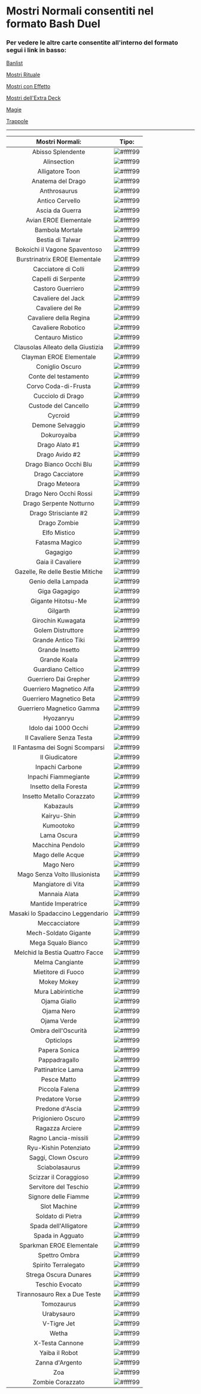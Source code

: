 # Mostri Normali consentiti nel formato Bash Duel 
### Per vedere le altre carte consentite all'interno del formato segui i link in basso:


[Banlist](../README.md)

[Mostri Rituale](../RitualMonsters/MostriRituale.md)

[Mostri con Effetto](../EffectMonsters/MostriEffetto.md)

[Mostri dell'Extra Deck](../ExtraDeckMonsters/MostriExtraDeck.md)

[Magie](../Spells/Magie.md)

[Trappole](../Traps/Trappole.md)

---


|Mostri Normali:                    |Tipo: |
|:---------------------------------:|:----:|
| Abisso Splendente                 | ![#ffff99](https://placehold.co/15x15/ffff99/ffff99.png) |
| Alinsection                       | ![#ffff99](https://placehold.co/15x15/ffff99/ffff99.png) |
| Alligatore Toon                   | ![#ffff99](https://placehold.co/15x15/ffff99/ffff99.png) |
| Anatema del Drago                 | ![#ffff99](https://placehold.co/15x15/ffff99/ffff99.png) |
| Anthrosaurus                      | ![#ffff99](https://placehold.co/15x15/ffff99/ffff99.png) |
| Antico Cervello                   | ![#ffff99](https://placehold.co/15x15/ffff99/ffff99.png) |
| Ascia da Guerra                   | ![#ffff99](https://placehold.co/15x15/ffff99/ffff99.png) |
| Avian EROE Elementale             | ![#ffff99](https://placehold.co/15x15/ffff99/ffff99.png) |
| Bambola Mortale                   | ![#ffff99](https://placehold.co/15x15/ffff99/ffff99.png) |
| Bestia di Talwar                  | ![#ffff99](https://placehold.co/15x15/ffff99/ffff99.png) |
| Bokoichi il Vagone Spaventoso     | ![#ffff99](https://placehold.co/15x15/ffff99/ffff99.png) |
| Burstrinatrix EROE Elementale     | ![#ffff99](https://placehold.co/15x15/ffff99/ffff99.png) |
| Cacciatore di Colli               | ![#ffff99](https://placehold.co/15x15/ffff99/ffff99.png) |
| Capelli di Serpente               | ![#ffff99](https://placehold.co/15x15/ffff99/ffff99.png) |
| Castoro Guerriero                 | ![#ffff99](https://placehold.co/15x15/ffff99/ffff99.png) |
| Cavaliere del Jack                | ![#ffff99](https://placehold.co/15x15/ffff99/ffff99.png) |
| Cavaliere del Re                  | ![#ffff99](https://placehold.co/15x15/ffff99/ffff99.png) |
| Cavaliere della Regina            | ![#ffff99](https://placehold.co/15x15/ffff99/ffff99.png) |
| Cavaliere Robotico                | ![#ffff99](https://placehold.co/15x15/ffff99/ffff99.png) |
| Centauro Mistico                  | ![#ffff99](https://placehold.co/15x15/ffff99/ffff99.png) |
| Clausolas Alleato della Giustizia | ![#ffff99](https://placehold.co/15x15/ffff99/ffff99.png) |
| Clayman EROE Elementale           | ![#ffff99](https://placehold.co/15x15/ffff99/ffff99.png) |
| Coniglio Oscuro                   | ![#ffff99](https://placehold.co/15x15/ffff99/ffff99.png) |
| Conte del testamento              | ![#ffff99](https://placehold.co/15x15/ffff99/ffff99.png) |
| Corvo Coda-di-Frusta              | ![#ffff99](https://placehold.co/15x15/ffff99/ffff99.png) |
| Cucciolo di Drago                 | ![#ffff99](https://placehold.co/15x15/ffff99/ffff99.png) |
| Custode del Cancello              | ![#ffff99](https://placehold.co/15x15/ffff99/ffff99.png) |
| Cycroid                           | ![#ffff99](https://placehold.co/15x15/ffff99/ffff99.png) |
| Demone Selvaggio                  | ![#ffff99](https://placehold.co/15x15/ffff99/ffff99.png) |
| Dokuroyaiba                       | ![#ffff99](https://placehold.co/15x15/ffff99/ffff99.png) |
| Drago Alato #1                    | ![#ffff99](https://placehold.co/15x15/ffff99/ffff99.png) |
| Drago Avido #2                    | ![#ffff99](https://placehold.co/15x15/ffff99/ffff99.png) |
| Drago Bianco Occhi Blu            | ![#ffff99](https://placehold.co/15x15/ffff99/ffff99.png) |
| Drago Cacciatore                  | ![#ffff99](https://placehold.co/15x15/ffff99/ffff99.png) |
| Drago Meteora                     | ![#ffff99](https://placehold.co/15x15/ffff99/ffff99.png) |
| Drago Nero Occhi Rossi            | ![#ffff99](https://placehold.co/15x15/ffff99/ffff99.png) |
| Drago Serpente Notturno           | ![#ffff99](https://placehold.co/15x15/ffff99/ffff99.png) |
| Drago Strisciante #2              | ![#ffff99](https://placehold.co/15x15/ffff99/ffff99.png) |
| Drago Zombie                      | ![#ffff99](https://placehold.co/15x15/ffff99/ffff99.png) |
| Elfo Mistico                      | ![#ffff99](https://placehold.co/15x15/ffff99/ffff99.png) |
| Fatasma Magico                    | ![#ffff99](https://placehold.co/15x15/ffff99/ffff99.png) |
| Gagagigo                          | ![#ffff99](https://placehold.co/15x15/ffff99/ffff99.png) |
| Gaia il Cavaliere                 | ![#ffff99](https://placehold.co/15x15/ffff99/ffff99.png) |
| Gazelle, Re delle Bestie Mitiche  | ![#ffff99](https://placehold.co/15x15/ffff99/ffff99.png) |
| Genio della Lampada               | ![#ffff99](https://placehold.co/15x15/ffff99/ffff99.png) |
| Giga Gagagigo                     | ![#ffff99](https://placehold.co/15x15/ffff99/ffff99.png) |
| Gigante Hitotsu-Me                | ![#ffff99](https://placehold.co/15x15/ffff99/ffff99.png) |
| Gilgarth                          | ![#ffff99](https://placehold.co/15x15/ffff99/ffff99.png) |
| Girochin Kuwagata                 | ![#ffff99](https://placehold.co/15x15/ffff99/ffff99.png) |
| Golem Distruttore                 | ![#ffff99](https://placehold.co/15x15/ffff99/ffff99.png) |
| Grande Antico Tiki                | ![#ffff99](https://placehold.co/15x15/ffff99/ffff99.png) |
| Grande Insetto                    | ![#ffff99](https://placehold.co/15x15/ffff99/ffff99.png) |
| Grande Koala                      | ![#ffff99](https://placehold.co/15x15/ffff99/ffff99.png) |
| Guardiano Celtico                 | ![#ffff99](https://placehold.co/15x15/ffff99/ffff99.png) |
| Guerriero Dai Grepher             | ![#ffff99](https://placehold.co/15x15/ffff99/ffff99.png) |
| Guerriero Magnetico Alfa          | ![#ffff99](https://placehold.co/15x15/ffff99/ffff99.png) |
| Guerriero Magnetico Beta          | ![#ffff99](https://placehold.co/15x15/ffff99/ffff99.png) |
| Guerriero Magnetico Gamma         | ![#ffff99](https://placehold.co/15x15/ffff99/ffff99.png) |
| Hyozanryu                         | ![#ffff99](https://placehold.co/15x15/ffff99/ffff99.png) |
| Idolo dai 1000 Occhi              | ![#ffff99](https://placehold.co/15x15/ffff99/ffff99.png) |
| Il Cavaliere Senza Testa          | ![#ffff99](https://placehold.co/15x15/ffff99/ffff99.png) |
| Il Fantasma dei Sogni Scomparsi   | ![#ffff99](https://placehold.co/15x15/ffff99/ffff99.png) |
| Il Giudicatore                    | ![#ffff99](https://placehold.co/15x15/ffff99/ffff99.png) |
| Inpachi Carbone                   | ![#ffff99](https://placehold.co/15x15/ffff99/ffff99.png) |
| Inpachi Fiammegiante              | ![#ffff99](https://placehold.co/15x15/ffff99/ffff99.png) |
| Insetto della Foresta             | ![#ffff99](https://placehold.co/15x15/ffff99/ffff99.png) |
| Insetto Metallo Corazzato         | ![#ffff99](https://placehold.co/15x15/ffff99/ffff99.png) |
| Kabazauls                         | ![#ffff99](https://placehold.co/15x15/ffff99/ffff99.png) |
| Kairyu-Shin                       | ![#ffff99](https://placehold.co/15x15/ffff99/ffff99.png) |
| Kumootoko                         | ![#ffff99](https://placehold.co/15x15/ffff99/ffff99.png) |
| Lama Oscura                       | ![#ffff99](https://placehold.co/15x15/ffff99/ffff99.png) |
| Macchina Pendolo                  | ![#ffff99](https://placehold.co/15x15/ffff99/ffff99.png) |
| Mago delle Acque                  | ![#ffff99](https://placehold.co/15x15/ffff99/ffff99.png) |
| Mago Nero                         | ![#ffff99](https://placehold.co/15x15/ffff99/ffff99.png) |
| Mago Senza Volto Illusionista     | ![#ffff99](https://placehold.co/15x15/ffff99/ffff99.png) |
| Mangiatore di Vita                | ![#ffff99](https://placehold.co/15x15/ffff99/ffff99.png) |
| Mannaia Alata                     | ![#ffff99](https://placehold.co/15x15/ffff99/ffff99.png) |
| Mantide Imperatrice               | ![#ffff99](https://placehold.co/15x15/ffff99/ffff99.png) |
| Masaki lo Spadaccino Leggendario  | ![#ffff99](https://placehold.co/15x15/ffff99/ffff99.png) |
| Meccacciatore                     | ![#ffff99](https://placehold.co/15x15/ffff99/ffff99.png) |
| Mech-Soldato Gigante              | ![#ffff99](https://placehold.co/15x15/ffff99/ffff99.png) |
| Mega Squalo Bianco                | ![#ffff99](https://placehold.co/15x15/ffff99/ffff99.png) |
| Melchid la Bestia Quattro Facce   | ![#ffff99](https://placehold.co/15x15/ffff99/ffff99.png) |
| Melma Cangiante                   | ![#ffff99](https://placehold.co/15x15/ffff99/ffff99.png) |
| Mietitore di Fuoco                | ![#ffff99](https://placehold.co/15x15/ffff99/ffff99.png) |
| Mokey Mokey                       | ![#ffff99](https://placehold.co/15x15/ffff99/ffff99.png) |
| Mura Labirintiche                 | ![#ffff99](https://placehold.co/15x15/ffff99/ffff99.png) |
| Ojama Giallo                      | ![#ffff99](https://placehold.co/15x15/ffff99/ffff99.png) |
| Ojama Nero                        | ![#ffff99](https://placehold.co/15x15/ffff99/ffff99.png) |
| Ojama Verde                       | ![#ffff99](https://placehold.co/15x15/ffff99/ffff99.png) |
| Ombra dell'Oscurità               | ![#ffff99](https://placehold.co/15x15/ffff99/ffff99.png) |
| Opticlops                         | ![#ffff99](https://placehold.co/15x15/ffff99/ffff99.png) |
| Papera Sonica                     | ![#ffff99](https://placehold.co/15x15/ffff99/ffff99.png) |
| Pappadragallo                     | ![#ffff99](https://placehold.co/15x15/ffff99/ffff99.png) |
| Pattinatrice Lama                 | ![#ffff99](https://placehold.co/15x15/ffff99/ffff99.png) |
| Pesce Matto                       | ![#ffff99](https://placehold.co/15x15/ffff99/ffff99.png) |
| Piccola Falena                    | ![#ffff99](https://placehold.co/15x15/ffff99/ffff99.png) |
| Predatore Vorse                   | ![#ffff99](https://placehold.co/15x15/ffff99/ffff99.png) |
| Predone d'Ascia                   | ![#ffff99](https://placehold.co/15x15/ffff99/ffff99.png) |
| Prigioniero Oscuro                | ![#ffff99](https://placehold.co/15x15/ffff99/ffff99.png) |
| Ragazza Arciere                   | ![#ffff99](https://placehold.co/15x15/ffff99/ffff99.png) |
| Ragno Lancia-missili              | ![#ffff99](https://placehold.co/15x15/ffff99/ffff99.png) |
| Ryu-Kishin Potenziato             | ![#ffff99](https://placehold.co/15x15/ffff99/ffff99.png) |
| Saggi, Clown Oscuro               | ![#ffff99](https://placehold.co/15x15/ffff99/ffff99.png) |
| Sciabolasaurus                    | ![#ffff99](https://placehold.co/15x15/ffff99/ffff99.png) |
| Scizzar il Coraggioso             | ![#ffff99](https://placehold.co/15x15/ffff99/ffff99.png) |
| Servitore del Teschio             | ![#ffff99](https://placehold.co/15x15/ffff99/ffff99.png) |
| Signore delle Fiamme              | ![#ffff99](https://placehold.co/15x15/ffff99/ffff99.png) |
| Slot Machine                      | ![#ffff99](https://placehold.co/15x15/ffff99/ffff99.png) |
| Soldato di Pietra                 | ![#ffff99](https://placehold.co/15x15/ffff99/ffff99.png) |
| Spada dell'Alligatore             | ![#ffff99](https://placehold.co/15x15/ffff99/ffff99.png) |
| Spada in Agguato                  | ![#ffff99](https://placehold.co/15x15/ffff99/ffff99.png) |
| Sparkman EROE Elementale          | ![#ffff99](https://placehold.co/15x15/ffff99/ffff99.png) |
| Spettro Ombra                     | ![#ffff99](https://placehold.co/15x15/ffff99/ffff99.png) |
| Spirito Terralegato               | ![#ffff99](https://placehold.co/15x15/ffff99/ffff99.png) |
| Strega Oscura Dunares             | ![#ffff99](https://placehold.co/15x15/ffff99/ffff99.png) |
| Teschio Evocato                   | ![#ffff99](https://placehold.co/15x15/ffff99/ffff99.png) |
| Tirannosauro Rex a Due Teste      | ![#ffff99](https://placehold.co/15x15/ffff99/ffff99.png) |
| Tomozaurus                        | ![#ffff99](https://placehold.co/15x15/ffff99/ffff99.png) |
| Urabysauro                        | ![#ffff99](https://placehold.co/15x15/ffff99/ffff99.png) |
| V-Tigre Jet                       | ![#ffff99](https://placehold.co/15x15/ffff99/ffff99.png) |
| Wetha                             | ![#ffff99](https://placehold.co/15x15/ffff99/ffff99.png) |
| X-Testa Cannone                   | ![#ffff99](https://placehold.co/15x15/ffff99/ffff99.png) |
| Yaiba il Robot                    | ![#ffff99](https://placehold.co/15x15/ffff99/ffff99.png) |
| Zanna d'Argento                   | ![#ffff99](https://placehold.co/15x15/ffff99/ffff99.png) |
| Zoa                               | ![#ffff99](https://placehold.co/15x15/ffff99/ffff99.png) |
| Zombie Corazzato                  | ![#ffff99](https://placehold.co/15x15/ffff99/ffff99.png) |
